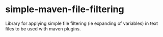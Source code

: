 # simple-maven-file-filtering
Library for applying simple file filtering (ie expanding of variables) in text files to be used with maven plugins.
